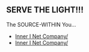 ## SERVE THE LIGHT!!!

The SOURCE-WITHIN You...

- [Inner I Net Company/](https://innerinetcompany.carrd.co/)
- [Inner I Net Company/](https://innerinetcompany.webflow.io/)
